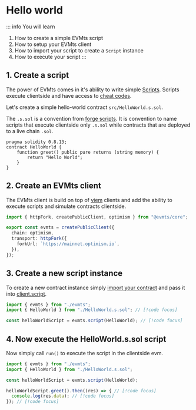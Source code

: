 # Hello world

::: info You will learn

1. How to create a simple EVMts script
2. How to setup your EVMts client
3. How to import your script to create a `Script` instance
4. How to execute your script
   :::

## 1. Create a script

The power of EVMts comes in it's ability to write simple [Scripts](../reference/script.md). Scripts execute clientside and have access to [cheat codes](../guide/cheat-codes.md).

Let's create a simple hello-world contract `src/HelloWorld.s.sol`.

The `.s.sol` is a convention from [forge scripts](https://book.getfoundry.sh/reference/forge/forge-script). It is convention to name scripts that execute clientside only `.s.sol` while contracts that are deployed to a live chain `.sol`.

```solidity HelloWorld.s.sol
pragma solidity 0.8.13;
contract HelloWorld {
    function greet() public pure returns (string memory) {
        return "Hello World";
    }
}
```

## 2. Create an EVMts client

The EVMts client is build on top of [viem](https://viem.sh/docs/clients/intro.html) clients and add the ability to execute scripts and simulate contracts clientside.

```typescript evmts.ts
import { httpFork, createPublicClient, optimism } from "@evmts/core";

export const evmts = createPublicClient({
  chain: optimism,
  transport: httpFork({
    forkUrl: `https://mainnet.optimism.io`,
  }),
});
```

## 3. Create a new script instance

To create a new contract instance simply [import your contract](./plugin-configuration.md) and pass it into [client.script](../reference/client).

```typescript helloWorld.ts
import { evmts } from "./evmts";
import { HelloWorld } from "./HelloWorld.s.sol"; // [!code focus]

const helloWorldScript = evmts.script(HelloWorld); // [!code focus]
```

## 4. Now execute the HelloWorld.s.sol script

Now simply call `run()` to execute the script in the clientside evm.

```typescript
import { evmts } from "./evmts";
import { HelloWorld } from "./HelloWorld.s.sol";

const helloWorldScript = evmts.script(HelloWorld);

helloWorldScript.greet().then((res) => { // [!code focus]
  console.log(res.data); // [!code focus]
}); // [!code focus]
```
